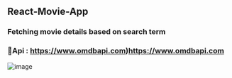 ## React-Movie-App
### Fetching movie details based on search term

### 🔴Api :  https://www.omdbapi.com)https://www.omdbapi.com 

![image](https://github.com/Ambuj-Pandey/https---github.com-Ambuj-Pandey-React-Movie-App/assets/78492933/a4f15c92-f575-4232-8c48-9f302ea38372)
